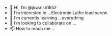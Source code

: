 - 👋 Hi, I’m @jkwalsh1952
- 👀 I’m interested in ...Electronic Lathe lead screw
- 🌱 I’m currently learning ...everything
- 💞️ I’m looking to collaborate on ...
- 📫 How to reach me ...

<!---
jkwalsh1952/jkwalsh1952 is a ✨ special ✨ repository because its `README.md` (this file) appears on your GitHub profile.
You can click the Preview link to take a look at your changes.
--->
